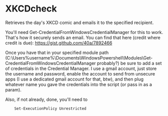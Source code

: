 # XKCDcheck
Retrieves the day's XKCD comic and emails it to the specified recipient.

You'll need Get-CredentialFromWindowsCredentialManager for this to work. That's how it securely sends an email. You can find that here (credit where credit is due):
https://gist.github.com/40a/7892466

Once you have that in your specified module path (C:\Users\%username%\Documents\WindowsPowershell\Modules\Get-CredentialFromWindowsCredentialManager probably?) be sure to add a set of credentials in the Credential Manager. I use a gmail account, just store the username and password, enable the account to send from unsecure apps (I use a dedicated gmail account for that, btw), and then plug whatever name you gave the credentials into the script (or pass in as a param).

Also, if not already, done, you'll need to

        Set-ExecutionPolicy Unrestricted
